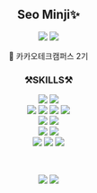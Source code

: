 
<div align="center" >
  
## Seo Minji✨
  
  <a href="https://www.notion.so/Portfolio-a2f994c437714eabb1c422ac7556ec20"><img src="https://img.shields.io/badge/Portfolio-000000?style=for-the-badge&logo=Notion&logoColor=white"></a> 
  <a href="mailto:mintydev@naver.com"><img src="https://img.shields.io/badge/Contact Me-03C75A?style=for-the-badge&logo=Naver&logoColor=white"></a>  

  🔎 카카오테크캠퍼스 2기  
 
<div>

 
  ### ⚒️SKILLS⚒️
<img src="https://img.shields.io/badge/javascript-F7DF1E?style=for-the-badge&logo=javascript&logoColor=black"> <img src="https://img.shields.io/badge/typescript-3178C6?style=for-the-badge&logo=typescript&logoColor=white">  
<img src="https://img.shields.io/badge/react-61DAFB?style=for-the-badge&logo=react&logoColor=black"> <img src="https://img.shields.io/badge/next.js-000000?style=for-the-badge&logo=Next.js&logoColor=white"> <img src="https://img.shields.io/badge/html5-E34F26?style=for-the-badge&logo=html5&logoColor=white"> <img src="https://img.shields.io/badge/css-1572B6?style=for-the-badge&logo=css3&logoColor=white">  
<img src="https://img.shields.io/badge/tailwind css-06B6D4?style=for-the-badge&logo=tailwind CSS&logoColor=white"> <img src="https://img.shields.io/badge/styled components-DB7093?style=for-the-badge&logo=styled-components&logoColor=white">  
<img src="https://img.shields.io/badge/Node.js-5FA04E?style=for-the-badge&logo=Node.js&logoColor=white">  <img src="https://img.shields.io/badge/mongoDB-47A248?style=for-the-badge&logo=MongoDB&logoColor=white">  
<img src="https://img.shields.io/badge/github-181717?style=for-the-badge&logo=github&logoColor=white"> <img src="https://img.shields.io/badge/slack-4A154B?style=for-the-badge&logo=slack&logoColor=white"> <img src="https://img.shields.io/badge/Notion-000000?style=for-the-badge&logo=Notion&logoColor=white">

</div>

<br/>
<br/>
<img src="http://mazassumnida.wtf/api/v2/generate_badge?boj=aabb0219"/>  
<img src="https://github-readme-stats.vercel.app/api/top-langs/?username=minji2219&layout=compact&hide=css,scss&theme=dracula&langs_count=8"/> 
</div>

